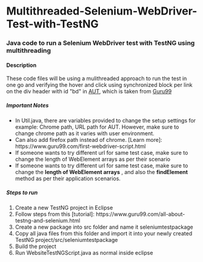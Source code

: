 # Multithreaded-Selenium-WebDriver-Test-with-TestNG
### Java code to run a Selenium WebDriver test with TestNG using multithreading

#### Description
These code files will be using a mulithreaded approach to run the test in one go
and verifying the hover and click using synchronized block per link on the div header with id "bd" in [AUT](http://www.demo.guru99.com/test/yahoo.html), which is taken from [Guru99](https://www.guru99.com/)

##### Important Notes
<ul>
  <li>In Util.java, there are variables provided to change the setup settings for example: Chrome path,
    URL path for AUT. However, make sure to change chrome path as it varies with user environment.
  </li>
  <li>Can also add firefox path instead of chrome. [Learn more]: https://www.guru99.com/first-webdriver-script.html
  </li>
  <li>If someone wants to try different url for same test case, make sure to change the length of WebElement arrays 
    as per their scenario
  </li>
  <li>If someone wants to try different url for same test case, make sure to change the <strong>length of WebElement arrays</strong>
    , and also the <strong>findElement</strong> method as per their application scenarios.
  </li>
</ul>


##### Steps to run
<ol>
  <li>Create a new TestNG project in Eclipse</li>
  <li>Follow steps from this [tutorial]: https://www.guru99.com/all-about-testng-and-selenium.html
  <li>Create a new package into src folder and name it seleniumtestpackage</li>
  <li>Copy all java files from this folder and import it into your newly created TestNG project/src/seleniumtestpackage</li>
  <li>Build the project</li>
  <li>Run WebsiteTestNGScript.java as normal inside eclipse</li>
</ol>
    
